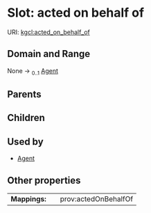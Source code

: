 
# Slot: acted on behalf of




URI: [kgcl:acted_on_behalf_of](http://w3id.org/kgcl_schema/acted_on_behalf_of)


## Domain and Range

None &#8594;  <sub>0..1</sub> [Agent](Agent.md)

## Parents


## Children


## Used by

 * [Agent](Agent.md)

## Other properties

|  |  |  |
| --- | --- | --- |
| **Mappings:** | | prov:actedOnBehalfOf |

